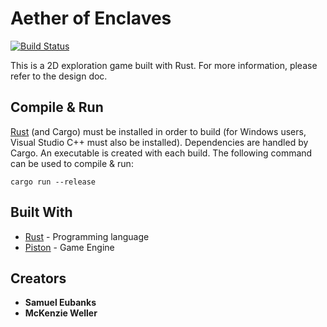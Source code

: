 # Aether of Enclaves
[![Build Status](https://travis-ci.org/swamulism/aether_of_enclaves.svg?branch=master)](https://travis-ci.org/swamulism/aether_of_enclaves)

This is a 2D exploration game built with Rust.
For more information, please refer to the design doc.


## Compile & Run
[Rust](https://www.rust-lang.org/en-US/install.html) (and Cargo) must be installed in order to build (for Windows users, Visual Studio C++ must also be installed). Dependencies are handled by Cargo. An executable is created with each build. The following command can be used to compile & run:

```
cargo run --release
```


## Built With

* [Rust](https://www.rust-lang.org/en-US/) - Programming language
* [Piston](https://github.com/PistonDevelopers/piston) - Game Engine


## Creators

* **Samuel Eubanks**
* **McKenzie Weller**
